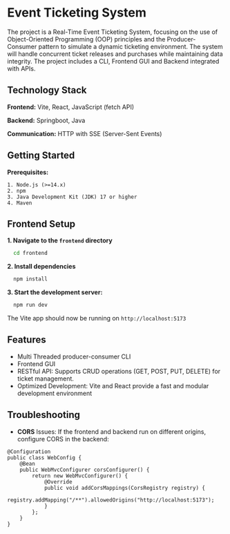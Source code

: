 
# Event Ticketing System

The project is a Real-Time Event Ticketing System, focusing on the use of Object-Oriented Programming (OOP) principles and the Producer-Consumer pattern to simulate a dynamic ticketing environment. The system will handle concurrent ticket releases and purchases while maintaining data integrity. The project includes a CLI, Frontend GUI and Backend integrated with APIs.


## Technology Stack

**Frontend:** Vite, React, JavaScript (fetch API)

**Backend:** Springboot, Java

**Communication:** HTTP with SSE (Server-Sent Events)


## Getting Started

**Prerequisites:**

    1. Node.js (>=14.x)
    2. npm
    3. Java Development Kit (JDK) 17 or higher
    4. Maven


## Frontend Setup

**1. Navigate to the `frontend` directory**

```bash
  cd frontend
```

**2. Install dependencies**

```bash
  npm install
```

**3. Start the development server:**

```bash
  npm run dev
```

The Vite app should now be running on `http://localhost:5173`
## Features

- Multi Threaded producer-consumer CLI
- Frontend GUI
- RESTful API: Supports CRUD operations (GET, POST, PUT, DELETE) for ticket management.
- Optimized Development: Vite and React provide a fast and modular development environment

## Troubleshooting

- **CORS** Issues:  If the frontend and backend run on different origins, configure CORS in the backend:
```Spring Boot
@Configuration
public class WebConfig {
    @Bean
    public WebMvcConfigurer corsConfigurer() {
        return new WebMvcConfigurer() {
            @Override
            public void addCorsMappings(CorsRegistry registry) {
                registry.addMapping("/**").allowedOrigins("http://localhost:5173");
            }
        };
    }
}
```
